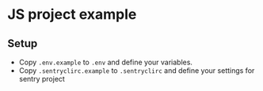 JS project example
==================

Setup
-----

- Copy `.env.example` to `.env` and define your variables.
- Copy `.sentryclirc.example` to `.sentryclirc` and define your settings for sentry project
